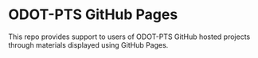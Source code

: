 # ODOT-PTS GitHub Pages
This repo provides support to users of ODOT-PTS GitHub hosted projects through materials displayed using GitHub Pages.
